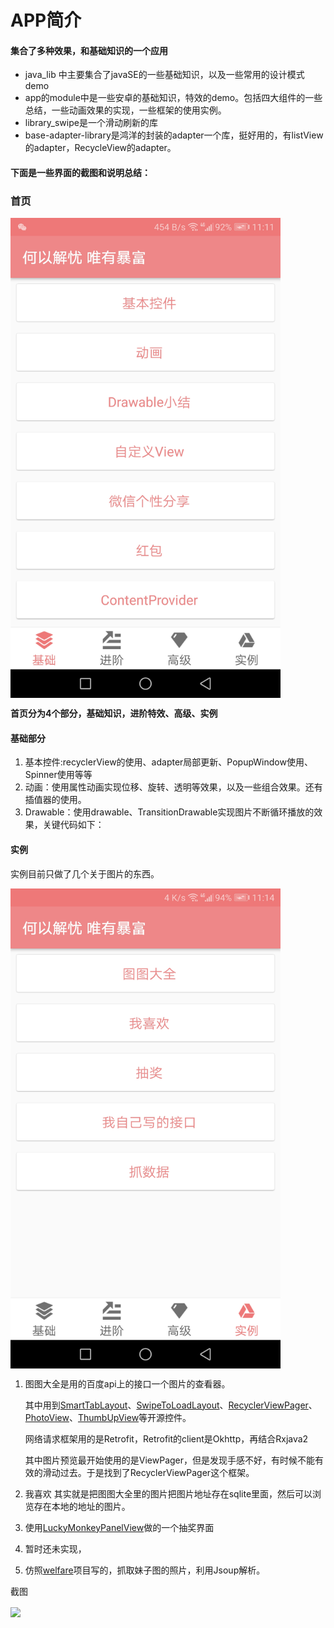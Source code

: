 # APP简介
#### 集合了多种效果，和基础知识的一个应用

* java_lib 中主要集合了javaSE的一些基础知识，以及一些常用的设计模式demo
* app的module中是一些安卓的基础知识，特效的demo。包括四大组件的一些总结，一些动画效果的实现，一些框架的使用实例。
* library_swipe是一个滑动刷新的库
* base-adapter-library是鸿洋的封装的adapter一个库，挺好用的，有listView的adapter，RecycleView的adapter。

#### 下面是一些界面的截图和说明总结：
### 首页

<img src="./screenshot/main.jpg" width="432" hegiht="768" align=center />

**首页分为4个部分，基础知识，进阶特效、高级、实例**

#### 基础部分
1. 基本控件:recyclerView的使用、adapter局部更新、PopupWindow使用、Spinner使用等等
2. 动画：使用属性动画实现位移、旋转、透明等效果，以及一些组合效果。还有插值器的使用。
3. Drawable：使用drawable、TransitionDrawable实现图片不断循环播放的效果，关键代码如下：


	
#### 实例


实例目前只做了几个关于图片的东西。

<img src="./screenshot/four_fragment.jpg" width="432" hegiht="768" align=center />

1. 图图大全是用的百度api上的接口一个图片的查看器。

    其中用到[SmartTabLayout](https://github.com/ogaclejapan/SmartTabLayout)、[SwipeToLoadLayout](https://github.com/Aspsine/SwipeToLoadLayout)、[RecyclerViewPager](https://github.com/lsjwzh/RecyclerViewPager)、[PhotoView](https://github.com/chrisbanes/PhotoView)、[ThumbUpView](https://github.com/ldoublem/ThumbUp)等开源控件。
    
    网络请求框架用的是Retrofit，Retrofit的client是Okhttp，再结合Rxjava2

	其中图片预览最开始使用的是ViewPager，但是发现手感不好，有时候不能有效的滑动过去。于是找到了RecyclerViewPager这个框架。

2. 我喜欢 其实就是把图图大全里的图片把图片地址存在sqlite里面，然后可以浏览存在本地的地址的图片。
3. 使用[LuckyMonkeyPanelView](./app/src/main/java/allenhu/app/widget/LuckyMonkeyPanelView.java)做的一个抽奖界面
4. 暂时还未实现，
5. 仿照[welfare](https://github.com/boildcoffee/welfare)项目写的，抓取妹子图的照片，利用Jsoup解析。

截图

<img src="./screenshot/meizitu.gif" width="432" hegiht="768" align=center />



